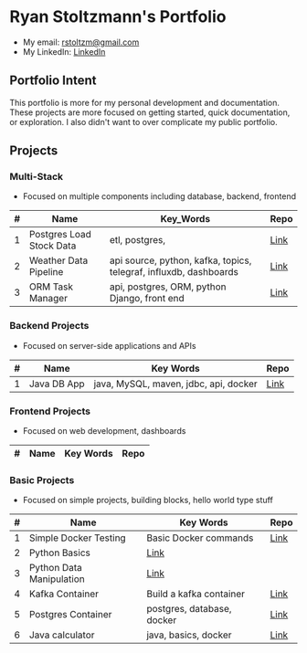 # Ryan Stoltzmann's Portfolio

* My email: <rstoltzm@gmail.com>
* My LinkedIn: [LinkedIn](https://www.linkedin.com/in/ryan-stoltzmann/)

## Portfolio Intent
<p>
This portfolio is more for my personal development and documentation. These projects are more focused on getting started, quick documentation, or exploration.
I also didn't want to over complicate my public portfolio. 
</p>

## Projects

### Multi-Stack
* Focused on multiple components including database, backend, frontend
  
| # | Name | Key_Words | Repo |
| - | ---- | ----------- | ----------- |
| 1 | Postgres Load Stock Data | etl, postgres,  | [Link](https://github.com/rstoltzm-profile/container-postgres-stockdata) |
| 2 | Weather Data Pipeline | api source, python, kafka, topics, telegraf, influxdb, dashboards |[Link](https://github.com/rstoltzm-profile/weather-data-engineering) |
| 3 | ORM Task Manager | api, postgres, ORM, python Django, front end | [Link](https://github.com/rstoltzm-profile/postgres-django-orm-tasks) |


### Backend Projects
* Focused on server-side applications and APIs
  
| # | Name | Key Words | Repo |
| - | ---- | ----------- | ----------- |
| 1 | Java DB App | java, MySQL, maven, jdbc, api, docker | [Link](https://github.com/rstoltzm-profile/java-docker-db-app) |


### Frontend Projects
* Focused on web development, dashboards
  
| # | Name | Key Words | Repo |
| - | ---- | ----------- | ----------- |

### Basic Projects
* Focused on simple projects, building blocks, hello world type stuff
  
| # | Name | Key Words | Repo |
| - | ---- | ----------- | ----------- |
| 1 | Simple Docker Testing | Basic Docker commands | [Link](https://github.com/rstoltzm-profile/docker-testing) |
| 2 | Python Basics | [Link](https://github.com/rstoltzm-profile/python-basics) |
| 3 | Python Data Manipulation | [Link](https://github.com/rstoltzm-profile/python-data-manipulation) |
| 4 | Kafka Container | Build a kafka container | [Link](https://github.com/rstoltzm-profile/KafkaProject) |
| 5 | Postgres Container | postgres, database, docker | [Link](https://github.com/rstoltzm-profile/postgres-basics) |
| 6 | Java calculator | java, basics, docker | [Link](https://github.com/rstoltzm-profile/java-calculator) | 
